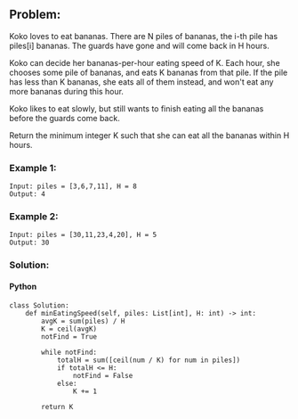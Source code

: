 ## Problem:

Koko loves to eat bananas. There are N piles of bananas, the i-th pile has piles[i] bananas. The guards have gone and will come back in H hours.

Koko can decide her bananas-per-hour eating speed of K. Each hour, she chooses some pile of bananas, and eats K bananas from that pile. If the pile has less than K bananas, she eats all of them instead, and won't eat any more bananas during this hour.

Koko likes to eat slowly, but still wants to finish eating all the bananas before the guards come back.

Return the minimum integer K such that she can eat all the bananas within H hours.

### Example 1:

```
Input: piles = [3,6,7,11], H = 8
Output: 4
```

### Example 2:

```
Input: piles = [30,11,23,4,20], H = 5
Output: 30
```

### Solution:

#### Python

```
class Solution:
    def minEatingSpeed(self, piles: List[int], H: int) -> int:
        avgK = sum(piles) / H
        K = ceil(avgK)
        notFind = True

        while notFind:
            totalH = sum([ceil(num / K) for num in piles])
            if totalH <= H:
                notFind = False
            else:
                K += 1

        return K
```
